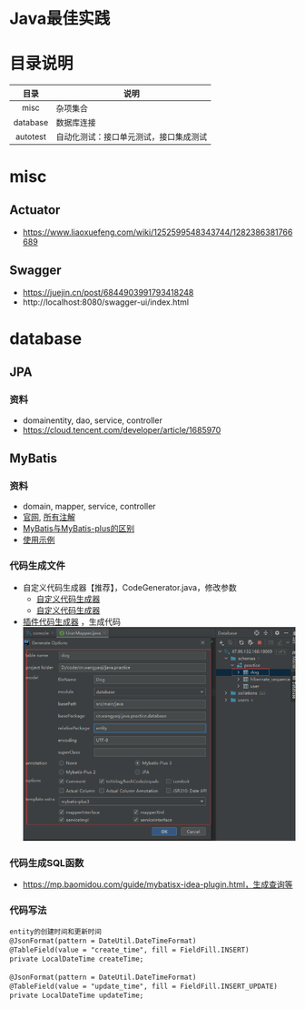 # Java最佳实践

# 目录说明

| 目录 | 说明 |
| :-: | - |
| misc | 杂项集合 |
| database | 数据库连接 |
| autotest | 自动化测试：接口单元测试，接口集成测试 |

# misc
## Actuator
* https://www.liaoxuefeng.com/wiki/1252599548343744/1282386381766689

## Swagger
* https://juejin.cn/post/6844903991793418248
* http://localhost:8080/swagger-ui/index.html

# database
## JPA
### 资料
* domainentity, dao, service, controller
* https://cloud.tencent.com/developer/article/1685970

## MyBatis
### 资料
* domain, mapper, service, controller
* [官网](https://mp.baomidou.com/guide/quick-start.html), [所有注解](https://mp.baomidou.com/guide/annotation.html#tablename)
* [MyBatis与MyBatis-plus的区别](https://www.jianshu.com/p/8556c8468241)
* [使用示例](https://www.cnblogs.com/l-y-h/p/12859477.html)
### 代码生成文件
* 自定义代码生成器【推荐】，CodeGenerator.java，修改参数
    * [自定义代码生成器](https://mp.baomidou.com/guide/generator.html)
    * [自定义代码生成器](https://juejin.cn/post/6844904190683119629)
* [插件代码生成器](https://mp.baomidou.com/guide/mybatisx-idea-plugin.html) ，生成代码
![](./s/codegenerator.png)
### 代码生成SQL函数
* https://mp.baomidou.com/guide/mybatisx-idea-plugin.html，生成查询等
### 代码写法
```
entity的创建时间和更新时间
@JsonFormat(pattern = DateUtil.DateTimeFormat)
@TableField(value = "create_time", fill = FieldFill.INSERT)
private LocalDateTime createTime;

@JsonFormat(pattern = DateUtil.DateTimeFormat)
@TableField(value = "update_time", fill = FieldFill.INSERT_UPDATE)
private LocalDateTime updateTime;
```